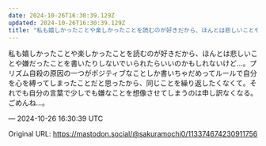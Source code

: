 ```yaml
---
date: 2024-10-26T16:30:39.129Z
updated: 2024-10-26T16:30:39.129Z
title: "私も嬉しかったことや楽しかったことを読むのが好きだから、ほんとは悲しいことや嫌だ[...]"
---
```


<p>私も嬉しかったことや楽しかったことを読むのが好きだから、ほんとは悲しいことや嫌だったことを書いたりしないでいられたらいいのかもしれないけど…。プリズム自殺の原因の一つがポジティブなことしか書いちゃだめってルールで自分を心を縛ってしまったことだと思ったから、同じことを繰り返したくなくて。それでも自分の言葉で少しでも嫌なことを想像させてしまうのは申し訳なくなる。ごめんね…。</p>

&mdash; 2024-10-26 16:30:39 UTC

Original URL: https://mastodon.social/@sakuramochi0/113374674230911756

